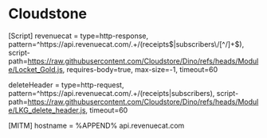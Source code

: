 # Cloudstone
[Script]
revenuecat = type=http-response, pattern=^https:\/\/api\.revenuecat\.com\/.+\/(receipts$|subscribers\/[^/]+$), script-path=https://raw.githubusercontent.com/Cloudstore/Dino/refs/heads/Module/Locket_Gold.js, requires-body=true, max-size=-1, timeout=60

deleteHeader = type=http-request, pattern=^https:\/\/api\.revenuecat\.com\/.+\/(receipts|subscribers), script-path=https://raw.githubusercontent.com/Cloudstore/Dino/refs/heads/Module/LKG_delete_header.js, timeout=60

[MITM]
hostname = %APPEND% api.revenuecat.com
